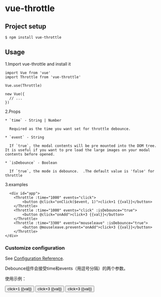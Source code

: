 # vue-throttle

## Project setup

```
$ npm install vue-throttle
```

## Usage
1.Import vue-throttle and install it
```
import Vue from 'vue'
import Throttle from 'vue-throttle'

Vue.use(Throttle)

new Vue({
  // ...
})
```
2.Props

```
* `time` - String | Number

  Required as the time you want set for throttle debounce.

* `event` - String

  If `true`, the modal contents will be pre mounted into the DOM tree. It is useful if you want to pre load the large images on your modal contents before opened.

* `isDebounce` - Boolean

  If `true`, the mode is debounce.  .The default value is 'false' for throttle
```

3.examples

```
  <div id="app">
    <Throttle :time="1000" events="click">
        <button @click="onClick($event, 1)">click+1 {{val}}</button>
    </Throttle>
    <Throttle :time="1000" events="click" :isDebounce="true">
        <button @click="onAdd">click+3 {{val}}</button>
    </Throttle>
    <Throttle :time="3300" events="mouseleave" :isDebounce="true">
        <button @mouseleave.prevent="onAdd">click+3 {{val}}</button>
    </Throttle>
</div>
```

### Customize configuration
See [Configuration Reference](https://cli.vuejs.org/config/).

Debounce组件会接受time和events（用逗号分隔）的两个参数。

使用示例：
<div id="app">
    <Throttle :time="1000" events="click">
        <button @click="onClick($event, 1)">click+1 {{val}}</button>
    </Throttle>
    <Throttle :time="1000" events="click" :isDebounce="true">
        <button @click="onAdd">click+3 {{val}}</button>
    </Throttle>
    <Throttle :time="3300" events="mouseleave" :isDebounce="true">
        <button @mouseleave.prevent="onAdd">click+3 {{val}}</button>
    </Throttle>
</div>
